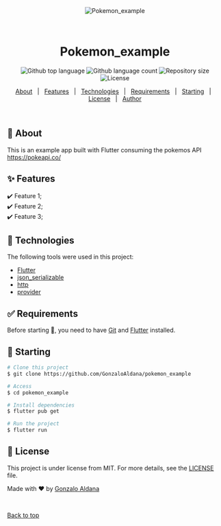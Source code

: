 <div align="center" id="top"> 
  <img src="./.github/app.gif" alt="Pokemon_example" />

  &#xa0;

  <!-- <a href="https://pokemon_example.netlify.app">Demo</a> -->
</div>

<h1 align="center">Pokemon_example</h1>

<p align="center">
  <img alt="Github top language" src="https://img.shields.io/github/languages/top/GonzaloAldana/pokemon_example?color=56BEB8">

  <img alt="Github language count" src="https://img.shields.io/github/languages/count/GonzaloAldana/pokemon_example?color=56BEB8">

  <img alt="Repository size" src="https://img.shields.io/github/repo-size/GonzaloAldana/pokemon_example?color=56BEB8">

  <img alt="License" src="https://img.shields.io/github/license/GonzaloAldana/pokemon_example?color=56BEB8">

  <!-- <img alt="Github issues" src="https://img.shields.io/github/issues/GonzaloAldana/pokemon_example?color=56BEB8" /> -->

  <!-- <img alt="Github forks" src="https://img.shields.io/github/forks/GonzaloAldana/pokemon_example?color=56BEB8" /> -->

  <!-- <img alt="Github stars" src="https://img.shields.io/github/stars/GonzaloAldana/pokemon_example?color=56BEB8" /> -->
</p>

<!-- Status -->

<!-- <h4 align="center"> 
	🚧  Pokemon_example 🚀 Under construction...  🚧
</h4> 

<hr> -->

<p align="center">
  <a href="#dart-about">About</a> &#xa0; | &#xa0; 
  <a href="#sparkles-features">Features</a> &#xa0; | &#xa0;
  <a href="#rocket-technologies">Technologies</a> &#xa0; | &#xa0;
  <a href="#white_check_mark-requirements">Requirements</a> &#xa0; | &#xa0;
  <a href="#checkered_flag-starting">Starting</a> &#xa0; | &#xa0;
  <a href="#memo-license">License</a> &#xa0; | &#xa0;
  <a href="https://github.com/GonzaloAldana" target="_blank">Author</a>
</p>

<br>

## :dart: About ##

This is an example app built with Flutter consuming the pokemos API https://pokeapi.co/
## :sparkles: Features ##

:heavy_check_mark: Feature 1;\
:heavy_check_mark: Feature 2;\
:heavy_check_mark: Feature 3;

## :rocket: Technologies ##

The following tools were used in this project:

- [Flutter](https://flutter.dev/)
- [json_serializable](https://pub.dev/packages/json_serializable)
- [http](https://pub.dev/packages/http)
- [provider](https://pub.dev/packages/provider)

## :white_check_mark: Requirements ##

Before starting :checkered_flag:, you need to have [Git](https://git-scm.com) and [Flutter](https://flutter.dev/) installed.

## :checkered_flag: Starting ##

```bash
# Clone this project
$ git clone https://github.com/GonzaloAldana/pokemon_example

# Access
$ cd pokemon_example

# Install dependencies
$ flutter pub get

# Run the project
$ flutter run
```

## :memo: License ##

This project is under license from MIT. For more details, see the [LICENSE](LICENSE.md) file.


Made with :heart: by <a href="https://github.com/GonzaloAldana" target="_blank">Gonzalo Aldana</a>

&#xa0;

<a href="#top">Back to top</a>
